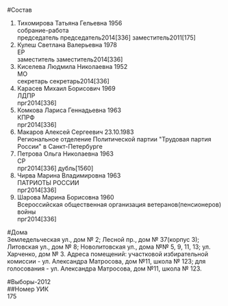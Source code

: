 #Состав  
1. Тихомирова Татьяна Гельевна 1956  
    собрание-работа  
    председатель председатель2014[336] заместитель2011[175]  
2. Кулеш Светлана Валерьевна 1978  
    ЕР  
    заместитель заместитель2014[336]  
3. Киселева Людмила Николаевна 1952  
    МО  
    секретарь секретарь2014[336]  
4. Карасев Михаил Борисович 1969  
    ЛДПР  
    прг2014[336]  
5. Комкова Лариса Геннадьевна 1963  
    КПРФ  
    прг2014[336]  
6. Макаров Алексей Сергеевич 23.10.1983  
    Региональное отделение Политической партии "Трудовая партия России" в Санкт-Петербурге  
7. Петрова Ольга Николаевна 1963  
    СР  
    прг2014[336] дубль[1560]  
8. Чирва Марина Владимировна 1963  
    ПАТРИОТЫ РОССИИ  
    прг2014[336]  
9. Шарова Марина Борисовна 1960  
    Всероссийская общественная организация ветеранов(пенсионеров) войны  
    прг2014[336]  
  
#Дома  
Земледельческая ул., дом № 2; Лесной пр., дом № 37(корпус 3); Литовская ул., дом № 8; Новолитовская ул., дома №№ 5, 9, 11, 13; ул. Харченко, дом № 3. Адреса помещений: участковой избирательной комиссии - ул. Александра Матросова, дом №11, школа № 123; для голосования - ул. Александра Матросова, дом №11, школа № 123.  
  
#Выборы-2012  
##Номер УИК  
175  
